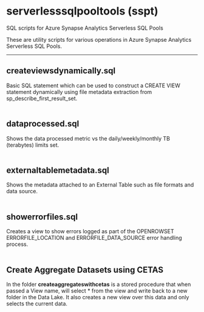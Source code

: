 # serverlesssqlpooltools (sspt)
SQL scripts for Azure Synapse Analytics Serverless SQL Pools

These are utility scripts for various operations in Azure Synapse Analytics Serverless SQL Pools.

---

## createviewsdynamically.sql 
Basic SQL statement which can be used to construct a CREATE VIEW statement dynamically using file metadata extraction from sp_describe_first_result_set.
<br /><br />
## dataprocessed.sql 
Shows the data processed metric vs the daily/weekly/monthly TB (terabytes) limits set.
<br /><br />
## externaltablemetadata.sql 
Shows the metadata attached to an External Table such as file formats and data source.
<br /><br />
## showerrorfiles.sql
Creates a view to show errors logged as part of the OPENROWSET ERRORFILE_LOCATION and ERRORFILE_DATA_SOURCE error handling process.
<br /><br />
## Create Aggregate Datasets using CETAS
In the folder **createaggregateswithcetas** is a stored procedure that when passed a View name, will select * from the view and write back to a new folder in the Data Lake.  It also creates a new view over this data and only selects the current data.
